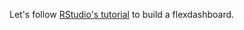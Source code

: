 Let's follow [RStudio's tutorial](https://rmarkdown.rstudio.com/flexdashboard/index.html) to build a flexdashboard.